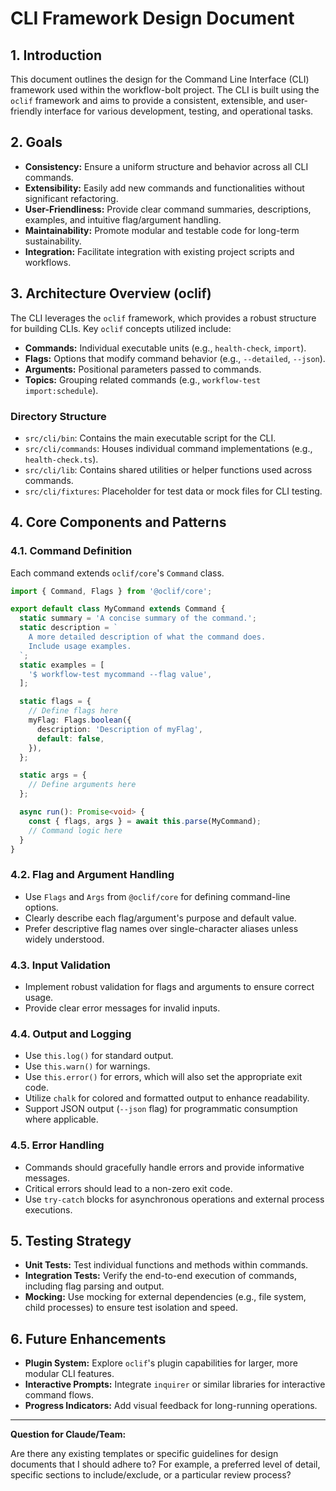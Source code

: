 # CLI Framework Design Document

## 1. Introduction
This document outlines the design for the Command Line Interface (CLI) framework used within the workflow-bolt project. The CLI is built using the `oclif` framework and aims to provide a consistent, extensible, and user-friendly interface for various development, testing, and operational tasks.

## 2. Goals
- **Consistency:** Ensure a uniform structure and behavior across all CLI commands.
- **Extensibility:** Easily add new commands and functionalities without significant refactoring.
- **User-Friendliness:** Provide clear command summaries, descriptions, examples, and intuitive flag/argument handling.
- **Maintainability:** Promote modular and testable code for long-term sustainability.
- **Integration:** Facilitate integration with existing project scripts and workflows.

## 3. Architecture Overview (oclif)
The CLI leverages the `oclif` framework, which provides a robust structure for building CLIs. Key `oclif` concepts utilized include:
- **Commands:** Individual executable units (e.g., `health-check`, `import`).
- **Flags:** Options that modify command behavior (e.g., `--detailed`, `--json`).
- **Arguments:** Positional parameters passed to commands.
- **Topics:** Grouping related commands (e.g., `workflow-test import:schedule`).

### Directory Structure
- `src/cli/bin`: Contains the main executable script for the CLI.
- `src/cli/commands`: Houses individual command implementations (e.g., `health-check.ts`).
- `src/cli/lib`: Contains shared utilities or helper functions used across commands.
- `src/cli/fixtures`: Placeholder for test data or mock files for CLI testing.

## 4. Core Components and Patterns

### 4.1. Command Definition
Each command extends `oclif/core`'s `Command` class.

```typescript
import { Command, Flags } from '@oclif/core';

export default class MyCommand extends Command {
  static summary = 'A concise summary of the command.';
  static description = `
    A more detailed description of what the command does.
    Include usage examples.
  `;
  static examples = [
    '$ workflow-test mycommand --flag value',
  ];

  static flags = {
    // Define flags here
    myFlag: Flags.boolean({
      description: 'Description of myFlag',
      default: false,
    }),
  };

  static args = {
    // Define arguments here
  };

  async run(): Promise<void> {
    const { flags, args } = await this.parse(MyCommand);
    // Command logic here
  }
}
```

### 4.2. Flag and Argument Handling
- Use `Flags` and `Args` from `@oclif/core` for defining command-line options.
- Clearly describe each flag/argument's purpose and default value.
- Prefer descriptive flag names over single-character aliases unless widely understood.

### 4.3. Input Validation
- Implement robust validation for flags and arguments to ensure correct usage.
- Provide clear error messages for invalid inputs.

### 4.4. Output and Logging
- Use `this.log()` for standard output.
- Use `this.warn()` for warnings.
- Use `this.error()` for errors, which will also set the appropriate exit code.
- Utilize `chalk` for colored and formatted output to enhance readability.
- Support JSON output (`--json` flag) for programmatic consumption where applicable.

### 4.5. Error Handling
- Commands should gracefully handle errors and provide informative messages.
- Critical errors should lead to a non-zero exit code.
- Use `try-catch` blocks for asynchronous operations and external process executions.

## 5. Testing Strategy
- **Unit Tests:** Test individual functions and methods within commands.
- **Integration Tests:** Verify the end-to-end execution of commands, including flag parsing and output.
- **Mocking:** Use mocking for external dependencies (e.g., file system, child processes) to ensure test isolation and speed.

## 6. Future Enhancements
- **Plugin System:** Explore `oclif`'s plugin capabilities for larger, more modular CLI features.
- **Interactive Prompts:** Integrate `inquirer` or similar libraries for interactive command flows.
- **Progress Indicators:** Add visual feedback for long-running operations.

---

**Question for Claude/Team:**

Are there any existing templates or specific guidelines for design documents that I should adhere to? For example, a preferred level of detail, specific sections to include/exclude, or a particular review process?
